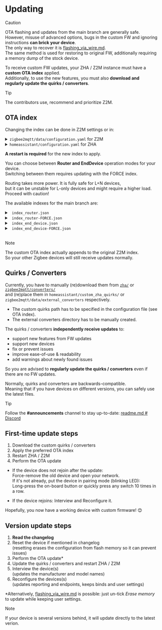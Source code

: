 [quirks]: https://github.com/romasku/tuya-zigbee-switch/tree/main/zha
[converters]: https://github.com/romasku/tuya-zigbee-switch/tree/main/zigbee2mqtt/converters

# Updating

> [!CAUTION]  
> OTA flashing and updates from the main branch are generally safe.  
> However, misuse of advanced options, bugs in the custom FW and ignoring instructions **can brick your device**.  
> The only way to recover it is [flashing_via_wire.md](./flashing_via_wire.md).  
> The same method is used for restoring to original FW, additionally requiring a memory dump of the stock device.

To receive custom FW updates, your ZHA / Z2M instance must have a **custom OTA index** applied.  
Additionally, to use the new features, you must also **download and regularly update the quirks / converters**.  

> [!TIP]  
> The contributors use, recommend and prioritize Z2M.

## OTA index

Changing the index can be done in Z2M settings or in: 

<details>
<summary> <code>zigbee2mqtt/data/configuration.yaml</code> for Z2M </summary>  

```yaml
ota:
  zigbee_ota_override_index_location: >-
    LINK_OR_PATH
```

Z2M versions older than v2.0.0 need a different configuration (and we will drop support soon):
```yaml
external_converters:
  - switch_custom.js
  - tuya_with_ota.js
ota:
  zigbee_ota_override_index_location: PATH
```
</details>

<details>
<summary> <code>homeassistant/configuration.yaml</code> for ZHA </summary>  
Note that we also enabled quirks.

```yaml
zha:
  enable_quirks: true
  custom_quirks_path: ./custom_zha_quirks/
  zigpy_config:
    ota:
      extra_providers:
        - type: z2m
          url: LINK_OR_PATH
```
</details>

**A restart is required** for the new index to apply.

You can choose between **Router and EndDevice** operation modes for your device.  
Switching between them requires updating with the FORCE index. 

Routing takes more power. It is fully safe for L+N devices,  
but it can be unstable for L-only devices and might require a higher load. Proceed with caution!  

The available indexes for the main branch are:  

<details>
<summary> <code> index_router.json </code> </summary>  

- Both L and L+N switches get Router FW
- Both stock and custom FW devices receive updates
```
https://raw.githubusercontent.com/romasku/tuya-zigbee-switch/refs/heads/main/zigbee2mqtt/ota/index_router.json
```
</details>

<details>
<summary> <code> index_router-FORCE.json </code> </summary>  

- Both L and L+N switches get Router FW
- Allows (re)installing FW with the same version number
- Only custom FW devices receive updates
- Useful when developing, debugging, switching between operation modes
```
https://raw.githubusercontent.com/romasku/tuya-zigbee-switch/refs/heads/main/zigbee2mqtt/ota/index_router-FORCE.json
```
</details>


<details>
<summary> <code> index_end_device.json </code> </summary>  

- L-only switches get EndDevice FW
- L+N switches do not get anything
- Both stock and custom FW devices receive updates
```
https://raw.githubusercontent.com/romasku/tuya-zigbee-switch/refs/heads/main/zigbee2mqtt/ota/index_end_device.json
```
</details>


<details>
<summary> <code> index_end_device-FORCE.json </code> </summary>  

- L-only switches get EndDevice FW
- L+N switches do not get anything
- Allows (re)installing FW with the same version number
- Only custom FW devices receive updates
- Useful when developing, debugging, switching between operation modes
```
https://raw.githubusercontent.com/romasku/tuya-zigbee-switch/refs/heads/main/zigbee2mqtt/ota/index_end_device-FORCE.json
```
</details>
<br>

> [!NOTE]  
> The custom OTA index actually appends to the original Z2M index.  
> So your other Zigbee devices will still receive updates normally.

## Quirks / Converters

Currently, you have to manually (re)download them from [`zha/`][quirks] or [`zigbee2mqtt/converters/`][converters]  
and (re)place them in `homeassistant/custom_zha_quirks/` or `zigbee2mqtt/data/external_converters` respectively.  

- The custom quirks path has to be specified in the configuration file (see OTA index).  
- The external converters directory has to be manually created.

The quirks / converters **independently receive updates** to:  
- support new features from FW updates
- support new devices
- fix or prevent issues
- improve ease-of-use & readability
- add warnings about newly found issues  

So you are advised to **regularly update the quirks / converters** even if there are no FW updates.  

Normally, quirks and converters are backwards-compatible.  
Meaning that if you have devices on different versions, you can safely use the latest files.

> [!TIP]  
> Follow the **#announcements** channel to stay up-to-date: [readme.md # Discord](../readme.md#discord)

## First-time update steps
1. Download the custom quirks / converters
2. Apply the preferred OTA index
3. Restart ZHA / Z2M
4. Perform the OTA update

- If the device does not rejoin after the update:  
Force-remove the old device and open your network.  
If it's not already, put the device in pairing mode (blinking LED):  
Long-press the on-board button or quickly press any switch 10 times in a row.

- If the device rejoins: Interview and Reconfigure it.

Hopefully, you now have a working device with custom firmware! 😊  

## Version update steps
1. **Read the changelog**
2. Reset the device if mentioned in changelog  
(resetting erases the configuration from flash memory so it can prevent issues)
3. Perform the OTA update\*
4. Update the quirks / converters and restart ZHA / Z2M
5. Interview the device(s)  
(updates the manufacturer and model names)
6. Reconfigure the devices(s)  
(updates reporting and endpoints, keeps binds and user settings)

\*Alternatively, [flashing_via_wire.md](./flashing_via_wire.md) is possible: just un-tick *Erase memory* to update while keeping user settings.

> [!NOTE]  
> If your device is several versions behind, it will update directly to the latest verion.